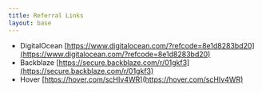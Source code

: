 ```yaml
---
title: Referral Links
layout: base
---
```


- DigitalOcean [https://www.digitalocean.com/?refcode=8e1d8283bd20](https://www.digitalocean.com/?refcode=8e1d8283bd20)
- Backblaze [https://secure.backblaze.com/r/01gkf3](https://secure.backblaze.com/r/01gkf3)
- Hover [https://hover.com/scHIv4WR](https://hover.com/scHIv4WR)